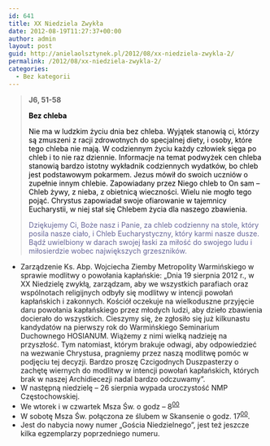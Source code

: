 ```yaml
---
id: 641
title: XX Niedziela Zwykła
date: 2012-08-19T11:27:37+00:00
author: admin
layout: post
guid: http://anielaolsztynek.pl/2012/08/xx-niedziela-zwykla-2/
permalink: /2012/08/xx-niedziela-zwykla-2/
categories:
  - Bez kategorii
---
```

> **J6, 51-58**
> 
> <span style="color: #000000;"><strong>Bez chleba</strong></span>
> 
> <span style="color: #000000;">Nie ma w ludzkim życiu dnia bez chleba. Wyjątek stanowią ci, którzy są zmuszeni z racji zdrowotnych do specjalnej diety, i osoby, które tego chleba nie mają. W codziennym życiu każdy człowiek sięga po chleb i to nie raz dziennie. Informacje na temat podwyżek cen chleba stanowią bardzo istotny wykładnik codziennych wydatków, bo chleb jest podstawowym pokarmem. Jezus mówił do swoich uczniów o zupełnie innym chlebie. Zapowiadany przez Niego chleb to On sam &#8211; Chleb żywy, z nieba, z obietnicą wieczności. Wielu nie mogło tego pojąć<span style="color: #000000;">. Chrystus zapowiadał swoje ofiarowanie w tajemnicy Eucharystii, w niej stał się Chlebem życia dla naszego zbawienia.</span></span>
> 
> <span style="color: #000000;"><span style="color: #666699;">Dziękujemy Ci, Boże nasz i Panie, za chleb codzienny na stole, który posila nasze ciało, i Chleb Eucharystyczny, który karmi nasze dusze. Bądź uwielbiony w darach swojej łaski za miłość do swojego ludu i miłosierdzie wobec największych grzeszników.</span></span>

  * Zarządzenie Ks. Abp. Wojciecha Ziemby Metropolity Warmińskiego w sprawie modlitwy o powołania kapłańskie: &#8222;Dnia 19 sierpnia 2012 r., w XX Niedzielę zwykłą, zarządzam, aby we wszystkich parafiach oraz wspólnotach religijnych odbyły się modlitwy w intencji powołań kapłańskich i zakonnych. Kościół oczekuje na wielkoduszne przyjęcie daru powołania kapłańskiego przez młodych ludzi, aby dzieło zbawienia docierało do wszystkich. Cieszymy się, że zgłosiło się już kilkunastu kandydatów na pierwszy rok do Warmińskiego Seminarium Duchownego HOSIANUM. Wiążemy z nimi wielką nadzieję na przyszłość. Tym natomiast, którym brakuje odwagi, aby odpowiedzieć na wezwanie Chrystusa, pragniemy przez naszą modlitwę pomóc w podjęciu tej decyzji. Bardzo proszę Czcigodnych Duszpasterzy o zachętę wiernych do modlitwy w intencji powołań kapłańskich, których brak w naszej Archidiecezji nadal bardzo odczuwamy&#8221;.
  * W następną niedzielę &#8211; 26 sierpnia wypada uroczystość NMP Częstochowskiej.
  * We wtorek i w czwartek Msza Św. o godz &#8211; 8<sup><span style="text-decoration: underline;">00</span></sup>
  * W sobotę Msza Św. połączona ze ślubem w Skansenie o godz. 17<sup><span style="text-decoration: underline;">00</span></sup>.
  * Jest do nabycia nowy numer &#8222;Gościa Niedzielnego&#8221;, jest też jeszcze kilka egzemplarzy poprzedniego numeru.